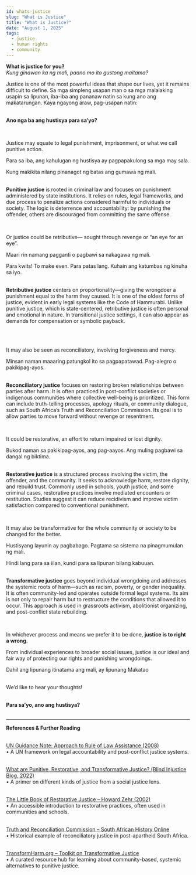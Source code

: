 ```yaml
---
id: whats-justice
slug: "What is Justice"
title: "What is Justice?"
date: "August 1, 2025"
tags:
  - justice
  - human rights
  - community
---
```


**What is justice for you?**  
*Kung ginawan ka ng mali, paano mo ito gustong maitama?*
<br />

Justice is one of the most powerful ideas that shape our lives, yet it remains difficult to define. Sa mga simpleng usapan man o sa mga malalaking usapin sa lipunan, iba-iba ang pananaw natin sa kung ano ang makatarungan. Kaya ngayong araw, pag-usapan natin:  
<br />

**Ano nga ba ang hustisya para sa’yo?**

<br />

Justice may equate to legal punishment, imprisonment, or what we call punitive action.  

Para sa iba, ang kahulugan ng hustisya ay pagpapakulong sa mga may sala.  

Kung makikita nilang pinanagot ng batas ang gumawa ng mali.  
<br />

**Punitive justice** is rooted in criminal law and focuses on punishment administered by state institutions. It relies on rules, legal frameworks, and due process to penalize actions considered harmful to individuals or society. The logic is deterrence and accountability: by punishing the offender, others are discouraged from committing the same offense. 
<br />

  
<br />

Or justice could be retributive— sought through revenge or “an eye for an eye”.  

Maari rin namang pagganti o pagbawi sa nakagawa ng mali.  

Para kwits! To make even. Para patas lang. Kuhain ang katumbas ng kinuha sa iyo.  
<br />

**Retributive justice** centers on proportionality—giving the wrongdoer a punishment equal to the harm they caused. It is one of the oldest forms of justice, evident in early legal systems like the Code of Hammurabi. Unlike punitive justice, which is state-centered, retributive justice is often personal and emotional in nature. In transitional justice settings, it can also appear as demands for compensation or symbolic payback.  
<br />

  
<br />

It may also be seen as reconciliatory, involving forgiveness and mercy.  

Minsan naman maaaring patungkol ito sa pagpapatawad. Pag-alegro o pakikipag-ayos.  
<br />

**Reconciliatory justice** focuses on restoring broken relationships between parties after harm. It is often practiced in post-conflict societies or indigenous communities where collective well-being is prioritized. This form can include truth-telling processes, apology rituals, or community dialogue, such as South Africa’s Truth and Reconciliation Commission. Its goal is to allow parties to move forward without revenge or resentment.
<br />

  
<br />

It could be restorative, an effort to return impaired or lost dignity.  

Bukod naman sa pakikipag-ayos, ang pag-aayos. Ang muling pagbawi sa dangal ng biktima.  
<br />

**Restorative justice** is a structured process involving the victim, the offender, and the community. It seeks to acknowledge harm, restore dignity, and rebuild trust. Commonly used in schools, youth justice, and some criminal cases, restorative practices involve mediated encounters or restitution. Studies suggest it can reduce recidivism and improve victim satisfaction compared to conventional punishment. 
<br />

  
<br />

It may also be transformative for the whole community or society to be changed for the better.  

Hustisyang layunin ay pagbabago. Pagtama sa sistema na pinagmumulan ng mali.  

Hindi lang para sa iilan, kundi para sa lipunan bilang kabuuan.  
<br />

**Transformative justice** goes beyond individual wrongdoing and addresses the systemic roots of harm—such as racism, poverty, or gender inequality. It is often community-led and operates outside formal legal systems. Its aim is not only to repair harm but to restructure the conditions that allowed it to occur. This approach is used in grassroots activism, abolitionist organizing, and post-conflict state rebuilding.
<br />

  
<br />

In whichever process and means we prefer it to be done, **justice is to right a wrong.**  

From individual experiences to broader social issues, justice is our ideal and fair way of protecting our rights and punishing wrongdoings.  

Dahil ang lipunang itinatama ang mali, ay lipunang Makatao  
<br />

We’d like to hear your thoughts!  
<br />

**Para sa’yo, ano ang hustisya?**  
<br />

---

**References & Further Reading**  
<br />

[UN Guidance Note: Approach to Rule of Law Assistance (2008)](https://peacemaker.un.org/sites/default/files/document/files/2022/07/sgguidancenote-approachrol2008.pdf)  
• A UN framework on legal accountability and post-conflict justice systems.  
<br />

[What are Punitive, Restorative, and Transformative Justice? (Blind Injustice Blog, 2022)](https://blindinjusticeblog.com/2022/05/16/what-arepunitive-restorative-and-transformative-justice)  
• A primer on different kinds of justice from a social justice lens.  
<br />

[The Little Book of Restorative Justice – Howard Zehr (2002)](https://restorativejustice.org/rj-library/the-little-book-of-restorative-justice/2479/)  
• An accessible introduction to restorative practices, often used in communities and schools.  
<br />

[Truth and Reconciliation Commission – South African History Online](https://www.sahistory.org.za/article/truth-and-reconciliation-commission-trc)  
• Historical example of reconciliatory justice in post-apartheid South Africa.  
<br />

[TransformHarm.org – Toolkit on Transformative Justice](https://transformharm.org)  
• A curated resource hub for learning about community-based, systemic alternatives to punitive justice.  
<br />